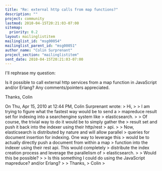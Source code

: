 ```yaml
---
title: "Re: external http calls from map functions?"
description: ""
project: community
lastmod: 2010-04-15T20:21:03-07:00
sitemap:
  priority: 0.2
layout: mailinglistitem
mailinglist_id: "msg00054"
mailinglist_parent_id: "msg00051"
author_name: "Colin Surprenant"
project_section: "mailinglistitem"
sent_date: 2010-04-15T20:21:03-07:00
---
```



I'll rephrase my question:

Is it possible to call external http services from a map function in
JavaScript and/or Erlang? Any comments/pointers appreciated.

Thanks,
Colin

On Thu, Apr 15, 2010 at 12:44 PM, Colin Surprenant  wrote:
&gt; Hi,
&gt;
&gt; I am trying to figure what the fastest way would be to send a
&gt; mapreduce result set for indexing into a searchengine system like
&gt; elasticsearch.
&gt;
&gt; Of course, the trivial way to do it would be to simply gather the
&gt; result set and push it back into the indexer using their http/rest
&gt; api.
&gt;
&gt; Now, elasticsearch is distributed by nature and will allow parallel
&gt; queries for document insertion for indexing. One way to leverage this
&gt; would be to actually directly push a document from within a map
&gt; function into the indexer using their rest api. This would completely
&gt; distribute the index creation process and leverage the parallelism of
&gt; elasticsearch.
&gt;
&gt; Would this be possible?
&gt;
&gt; Is this something I could do using the JavaScript mapreduce? and/or Erlang?
&gt;
&gt; Thanks,
&gt; Colin
&gt;

